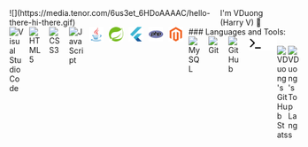 <div style="display:flex">
  <div>![](https://media.tenor.com/6us3et_6HDoAAAAC/hello-there-hi-there.gif)</div>
  <div> I'm VDuong (Harry V) 👋 </div>
</div>
### Languages and Tools:

<img align="left" alt="Visual Studio Code" width="26px" src="https://cdn.jsdelivr.net/gh/devicons/devicon/icons/vscode/vscode-original.svg" style="padding-right:10px;" />
<img align="left" alt="HTML5" width="26px" src="https://cdn.jsdelivr.net/gh/devicons/devicon/icons/html5/html5-original.svg" style="padding-right:10px;" />
<img align="left" alt="CSS3" width="26px" src="https://cdn.jsdelivr.net/gh/devicons/devicon/icons/css3/css3-original.svg" style="padding-right:10px;" />
<img align="left" alt="JavaScript" width="26px" src="https://cdn.jsdelivr.net/gh/devicons/devicon/icons/javascript/javascript-original.svg" style="padding-right:10px;" />
<img align="left" alt="Java" width="26px" src="https://github.com/devicons/devicon/blob/v2.15.1/icons/java/java-original.svg" style="padding-right:10px;" />
<img align="left" alt="Spring" width="26px" src="https://github.com/devicons/devicon/blob/v2.15.1/icons/spring/spring-original.svg" style="padding-right:10px;" />
<img align="left" alt="Flutter" width="26px" src="https://github.com/devicons/devicon/blob/v2.15.1/icons/flutter/flutter-original.svg" style="padding-right:10px;" />
<img align="left" alt="PHP" width="26px" src="https://github.com/devicons/devicon/blob/v2.15.1/icons/php/php-original.svg" style="padding-right:10px;" />
<img align="left" alt="Magento 2" width="26px" src="https://github.com/devicons/devicon/blob/v2.15.1/icons/magento/magento-original.svg" style="padding-right:10px;" />
<img align="left" alt="MySQL" width="26px" src="https://cdn.jsdelivr.net/gh/devicons/devicon/icons/mysql/mysql-original.svg" style="padding-right:10px;" />
<img align="left" alt="Git" width="26px" src="https://cdn.jsdelivr.net/gh/devicons/devicon/icons/git/git-original.svg" style="padding-right:10px;" />
<img align="left" alt="GitHub" width="26px" src="https://user-images.githubusercontent.com/3369400/139448065-39a229ba-4b06-434b-bc67-616e2ed80c8f.png" style="padding-right:10px;" />
<img align="left" alt="Terminal" width="26px" src="./img/terminal-light.svg" />
<img align="left" alt="Terminal" width="26px" src="./img/terminal-dark.svg" />
<br />
<br />

<!-- ![VDuong's GitHub stats](https://github-readme-stats.vercel.app/api?username=duongviet2904&show_icons=true&theme=default)
</br>
![Top Langs](https://github-readme-stats.vercel.app/api/top-langs/?username=duongviet2904&layout=compact&show_icons=true&theme=default)
-->
<div style="display:flex; border:none;">
  <img src="https://github-readme-stats.vercel.app/api?username=duongviet2904&show_icons=true&theme=default" alt="VDuong's GitHub Stats" height='195px'>
  <img src="https://github-readme-stats.vercel.app/api/top-langs/?username=duongviet2904&layout=compact&show_icons=true&theme=default" alt="VDuong's Top Langs" height='195px'>
</div>

</br>

<!-- ### Contributions: -->

<!-- ![snake-gif](https://github.com/duongviet2904/duongviet2904/blob/output/github-contribution-grid-snake.gif) -->

